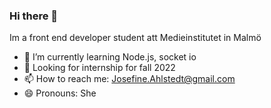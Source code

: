 ### Hi there 👋
Im a front end developer student att Medieinstitutet in Malmö

- 🌱 I’m currently learning Node.js, socket io
- 🤔 Looking for internship for fall 2022
- 📫 How to reach me: Josefine.Ahlstedt@gmail.com
- 😄 Pronouns: She

<!--
**JosefineAhlstedt/JosefineAhlstedt** is a ✨ _special_ ✨ repository because its `README.md` (this file) appears on your GitHub profile.


- 🌱 I’m currently learning Node.js, socket io
- 🤔 Looking for internship for fall 2022
- 📫 How to reach me: Josefine.Ahlstedt@gmail.com
- 😄 Pronouns: She
-->
